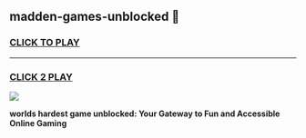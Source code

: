 
## madden-games-unblocked 👋
<h3>
<a href="https://premium.freeplayer.one?title=madden-games-unblocked&ref=14F">CLICK TO PLAY</a></h3>
<hr>

<h3>
<a href="https://premium.freeplayer.one?title=madden-games-unblocked&ref=14F">CLICK 2 PLAY</a>
  
</h3>

<a href="https://premium.freeplayer.one?title=madden-games-unblocked&ref=12F/"><img src="https://clearcache.store/games.png"></a>


**worlds hardest game unblocked: Your Gateway to Fun and Accessible Online Gaming**
